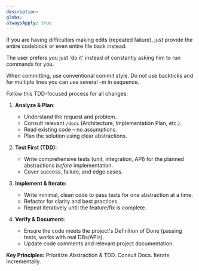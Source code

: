 ```yaml
---
description: 
globs: 
alwaysApply: true
---
```


If you are having difficulties making edits (repeated failure), just provide the entire codeblock or even entire file back instead.

The user prefers you just 'do it' instead of constantly asking him to run commands for you.

When committing, use conventional commit style. Do not use backticks and for multiple lines you can use several -m in sequence.

Follow this TDD-focused process for all changes:

1.  **Analyze & Plan:**
    * Understand the request and problem.
    * Consult relevant `/docs` (Architecture, Implementation Plan, etc.).
    * Read existing code – no assumptions.
    * Plan the solution using clear abstractions.

2.  **Test First (TDD):**
    * Write comprehensive tests (unit, integration, API) for the planned abstractions *before* implementation.
    * Cover success, failure, and edge cases.

3.  **Implement & Iterate:**
    * Write minimal, clean code to pass tests for one abstraction at a time.
    * Refactor for clarity and best practices.
    * Repeat iteratively until the feature/fix is complete.

4.  **Verify & Document:**
    * Ensure the code meets the project's Definition of Done (passing tests, works with real DBs/APIs).
    * Update code comments and relevant project documentation.

**Key Principles:** Prioritize Abstraction & TDD. Consult Docs. Iterate Incrementally.